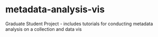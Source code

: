# metadata-analysis-vis
Graduate Student Project - includes tutorials for conducting metadata analysis on a collection and data vis
